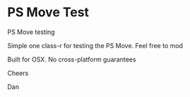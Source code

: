 PS Move Test
==========

PS Move testing

Simple one class-r for testing the PS Move. Feel free to mod

Built for OSX. No cross-platform guarantees

Cheers

Dan
